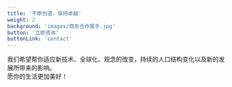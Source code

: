 ```yaml
---
title: '不断创造，保持卓越'
weight: 2
background: 'images/商务合作握手.jpg'
button: '立即咨询'
buttonLink: 'contact'
---
```


我们希望帮你适应新技术、全球化、观念的改变，持续的人口结构变化以及新的发展所带来的影响。  
愿你的生活更加美好！
